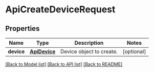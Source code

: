 # ApiCreateDeviceRequest

## Properties
Name | Type | Description | Notes
------------ | ------------- | ------------- | -------------
**device** | [**ApiDevice**](ApiDevice.md) | Device object to create. | [optional] 

[[Back to Model list]](../README.md#documentation-for-models) [[Back to API list]](../README.md#documentation-for-api-endpoints) [[Back to README]](../README.md)


